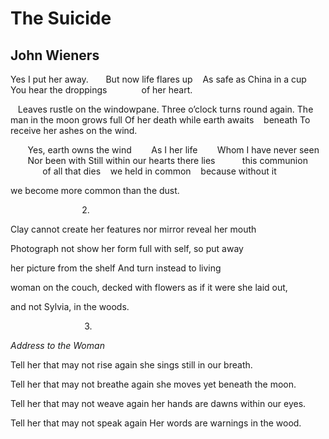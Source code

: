# The Suicide
## John Wieners
Yes I put her away.
      But now life flares up
   As safe as China in a cup
   You hear the droppings
             of her heart.

   Leaves rustle on the windowpane.
Three o’clock turns round again.
The man in the moon grows full
Of her death while earth awaits
   beneath
To receive her ashes on the wind.

       Yes, earth owns the wind
       As I her life
       Whom I have never seen
       Nor been with
Still within our hearts there lies
          this communion
             of all that dies
   we held in common
   because without it

we become more common than the dust.


                             2.

Clay cannot create her features
nor mirror reveal her mouth

Photograph not show her form
full with self, so put away

her picture from the shelf
And turn instead to living

woman on the couch, decked with flowers
as if it were she laid out,

and not Sylvia, in the woods.


                              3.

_Address to the Woman_

Tell her that may not rise again
she sings still in our breath.

Tell her that may not breathe again
she moves yet beneath the moon.

Tell her that may not weave again
her hands are dawns within our eyes.

Tell her that may not speak again
Her words are warnings in the wood.